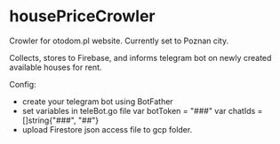 # housePriceCrowler

Crowler for otodom.pl website.
Currently set to Poznan city.

Collects, stores to Firebase, and informs telegram bot on newly created available houses for rent.

Config:

- create your telegram bot using BotFather
- set variables in teleBot.go file
  var botToken = "###"
  var chatIds = []string{"###", "##"}
- upload Firestore json access file to gcp folder.
